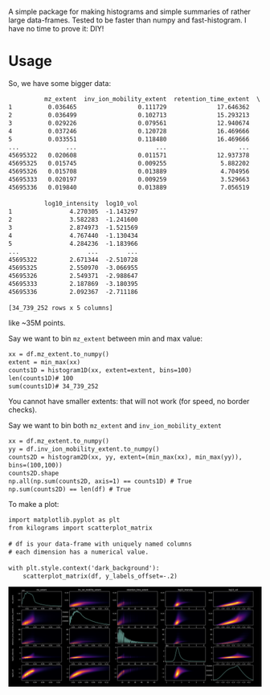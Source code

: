 A simple package for making histograms and simple summaries of rather large data-frames.
Tested to be faster than numpy and fast-histogram.
I have no time to prove it: DIY!

# Usage

So, we have some bigger data:
```{python3}
          mz_extent  inv_ion_mobility_extent  retention_time_extent  \
1          0.036465                 0.111729              17.646362
2          0.036499                 0.102713              15.293213
3          0.029226                 0.079561              12.940674
4          0.037246                 0.120728              16.469666
5          0.033551                 0.118480              16.469666
...             ...                      ...                    ...
45695322   0.020608                 0.011571              12.937378
45695325   0.015745                 0.009255               5.882202
45695326   0.015708                 0.013889               4.704956
45695333   0.020197                 0.009259               3.529663
45695336   0.019840                 0.013889               7.056519

          log10_intensity  log10_vol
1                4.270305  -1.143297
2                3.582283  -1.241600
3                2.874973  -1.521569
4                4.767440  -1.130434
5                4.284236  -1.183966
...                   ...        ...
45695322         2.671344  -2.510728
45695325         2.550970  -3.066955
45695326         2.549371  -2.988647
45695333         2.187869  -3.180395
45695336         2.092367  -2.711186

[34_739_252 rows x 5 columns]
```
like ~35M points.

Say we want to bin `mz_extent` between min and max value:
```
xx = df.mz_extent.to_numpy()
extent = min_max(xx)
counts1D = histogram1D(xx, extent=extent, bins=100)
len(counts1D)# 100
sum(counts1D)# 34_739_252
```

You cannot have smaller extents: that will not work (for speed, no border checks).

Say we want to bin both `mz_extent` and `inv_ion_mobility_extent`
```{python}
xx = df.mz_extent.to_numpy()
yy = df.inv_ion_mobility_extent.to_numpy()
counts2D = histogram2D(xx, yy, extent=(min_max(xx), min_max(yy)), bins=(100,100))
counts2D.shape
np.all(np.sum(counts2D, axis=1) == counts1D) # True
np.sum(counts2D) == len(df) # True
```

To make a plot:
```{python3}
import matplotlib.pyplot as plt
from kilograms import scatterplot_matrix

# df is your data-frame with uniquely named columns
# each dimension has a numerical value.

with plt.style.context('dark_background'):
    scatterplot_matrix(df, y_labels_offset=-.2)
```

![](https://github.com/MatteoLacki/kilograms/blob/main/scatterplot_matrix.png "Scatterplot Matrix")